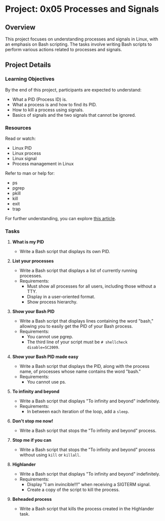 # Project: 0x05 Processes and Signals

## Overview

This project focuses on understanding processes and signals in Linux, with an emphasis on Bash scripting. The tasks involve writing Bash scripts to perform various actions related to processes and signals.

## Project Details

### Learning Objectives

By the end of this project, participants are expected to understand:

- What a PID (Process ID) is.
- What a process is and how to find its PID.
- How to kill a process using signals.
- Basics of signals and the two signals that cannot be ignored.

### Resources

Read or watch:

- Linux PID
- Linux process
- Linux signal
- Process management in Linux

Refer to man or help for:

- ps
- pgrep
- pkill
- kill
- exit
- trap

For further understanding, you can explore [this article](https://en.wikipedia.org/wiki/Signal_(IPC)).

### Tasks

1. **What is my PID**
   - Write a Bash script that displays its own PID.

2. **List your processes**
   - Write a Bash script that displays a list of currently running processes.
   - Requirements:
     - Must show all processes for all users, including those without a TTY.
     - Display in a user-oriented format.
     - Show process hierarchy.

3. **Show your Bash PID**
   - Write a Bash script that displays lines containing the word "bash," allowing you to easily get the PID of your Bash process.
   - Requirements:
     - You cannot use pgrep.
     - The third line of your script must be `# shellcheck disable=SC2009`.

4. **Show your Bash PID made easy**
   - Write a Bash script that displays the PID, along with the process name, of processes whose name contains the word "bash."
   - Requirements:
     - You cannot use ps.

5. **To infinity and beyond**
   - Write a Bash script that displays "To infinity and beyond" indefinitely.
   - Requirements:
     - In between each iteration of the loop, add a `sleep`.

6. **Don't stop me now!**
   - Write a Bash script that stops the "To infinity and beyond" process.

7. **Stop me if you can**
   - Write a Bash script that stops the "To infinity and beyond" process without using `kill` or `killall`.

8. **Highlander**
   - Write a Bash script that displays "To infinity and beyond" indefinitely.
   - Requirements:
     - Display "I am invincible!!!" when receiving a SIGTERM signal.
     - Create a copy of the script to kill the process.

9. **Beheaded process**
   - Write a Bash script that kills the process created in the Highlander task.
